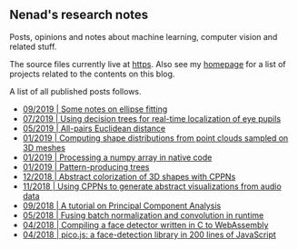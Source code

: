 ## Nenad's research notes

Posts, opinions and notes about machine learning, computer vision and related stuff.

The source files currently live at [https](https://github.com/nenadmarkus/p).
Also see my [homepage](https://nenadmarkus.github.io) for a list of projects related to the contents on this blog.

A list of all published posts follows.

* [09/2019 | Some notes on ellipse fitting](ellipse-fitting-notes)
* [07/2019 | Using decision trees for real-time localization of eye pupils](puploc-with-trees)
* [05/2019 | All-pairs Euclidean distance](all-pairs-euclidean)
* [01/2019 | Computing shape distributions from point clouds sampled on 3D meshes](shape-distributions)
* [01/2019 | Processing a numpy array in native code](numpy-to-native)
* [01/2019 | Pattern-producing trees](pattern-producing-trees)
* [12/2018 | Abstract colorization of 3D shapes with CPPNs](cppns-on-3d-surfaces)
* [11/2018 | Using CPPNs to generate abstract visualizations from audio data](visualizing-audio-with-cppns)
* [09/2018 | A tutorial on Principal Component Analysis](tutorial-on-pca)
* [05/2018 | Fusing batch normalization and convolution in runtime](fusing-batchnorm-and-conv)
* [04/2018 | Compiling a face detector written in C to WebAssembly](pico-to-wasm)
* [04/2018 | pico.js: a face-detection library in 200 lines of JavaScript](picojs-intro)
